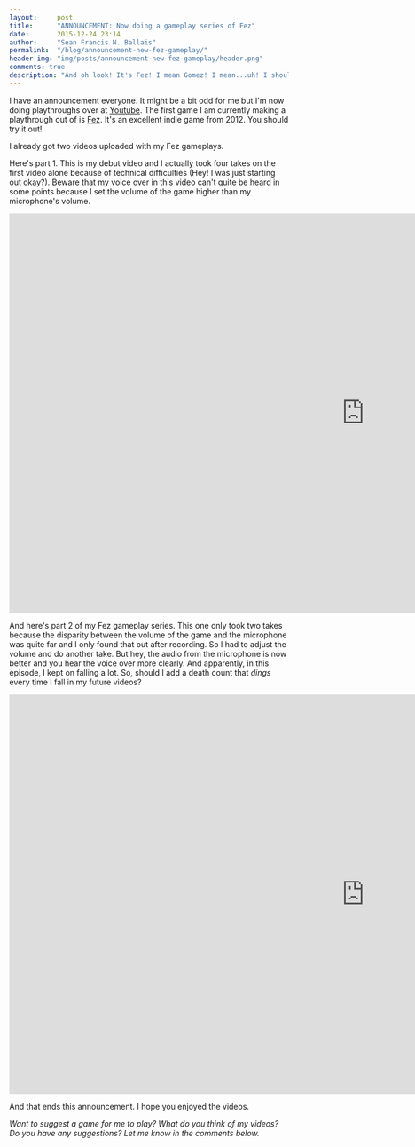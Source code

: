 ```yaml
---
layout:     post
title:      "ANNOUNCEMENT: Now doing a gameplay series of Fez"
date:       2015-12-24 23:14
author:     "Sean Francis N. Ballais"
permalink:  "/blog/announcement-new-fez-gameplay/"
header-img: "img/posts/announcement-new-fez-gameplay/header.png"
comments: true
description: "And oh look! It's Fez! I mean Gomez! I mean...uh! I should go back and play Fez now (or code)."
---
```


I have an announcement everyone. It might be a bit odd for me but I'm now doing playthroughs over at [Youtube](https://www.youtube.com/channel/UCd8ldjuQgAOIo4uX632IHUA). The first game I am currently making a playthrough out of is [Fez](http://fezgame.com). It's an excellent indie game from 2012. You should try it out!

I already got two videos uploaded with my Fez gameplays.

Here's part 1. This is my debut video and I actually took four takes on the first video alone because of technical difficulties (Hey! I was just starting out okay?). Beware that my voice over in this video can't quite be heard in some points because I set the volume of the game higher than my microphone's volume.

<iframe width="1280" height="720" src="https://www.youtube.com/embed/9IbwHnHTMn0" frameborder="0" allowfullscreen></iframe>

And here's part 2 of my Fez gameplay series. This one only took two takes because the disparity between the volume of the game and the microphone was quite far and I only found that out after recording. So I had to adjust the volume and do another take. But hey, the audio from the microphone is now better and you hear the voice over more clearly. And apparently, in this episode, I kept on falling a lot. So, should I add a death count that *dings* every time I fall in my future videos?

<iframe width="1280" height="720" src="https://www.youtube.com/embed/4KIoSCnHY7M" frameborder="0" allowfullscreen></iframe>

And that ends this announcement. I hope you enjoyed the videos.

*Want to suggest a game for me to play? What do you think of my videos? Do you have any suggestions? Let me know in the comments below.*
